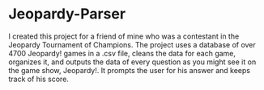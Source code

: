 # Jeopardy-Parser

I created this project for a friend of mine who was a contestant in the Jeopardy Tournament of Champions. The project uses a database of over 4700 Jeopardy! games in a .csv file, cleans the data for each game, organizes it, and outputs the data of every question as you might see it on the game show, Jeopardy!. It prompts the user for his answer and keeps track of his score.
